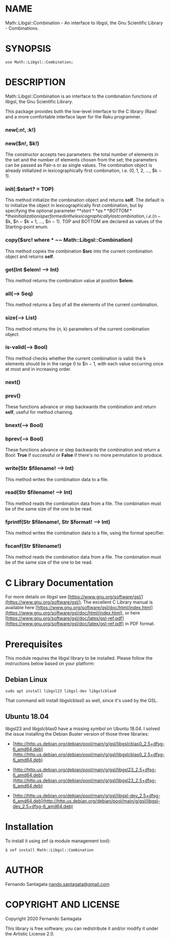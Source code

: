 NAME
====

Math::Libgsl::Combination - An interface to libgsl, the Gnu Scientific Library - Combinations.

SYNOPSIS
========

```perl6
use Math::Libgsl::Combination;
```

DESCRIPTION
===========

Math::Libgsl::Combination is an interface to the combination functions of libgsl, the Gnu Scientific Library.

This package provides both the low-level interface to the C library (Raw) and a more comfortable interface layer for the Raku programmer.

### new(:$n!, :$k!)

### new($n!, $k!)

The constructor accepts two parameters: the total number of elements in the set and the number of elements chosen from the set; the parameters can be passed as Pair-s or as single values. The combination object is already initialized in lexicographically first combination, i.e. (0, 1, 2, …, $k − 1).

### init(:$start? = TOP)

This method initialize the combination object and returns **self**. The default is to initialize the object in lexicographically first combination, but by specifying the optional parameter **$start** as **BOTTOM** the initialization is performed in the lexicographically last combination, i.e. ($n − $k, $n − $k + 1, …, $n − 1). TOP and BOTTOM are declared as values of the Starting-point enum.

### copy($src! where * ~~ Math::Libgsl::Combination)

This method copies the combination **$src** into the current combination object and returns **self**.

### get(Int $elem! --> Int)

This method returns the combination value at position **$elem**.

### all(--> Seq)

This method returns a Seq of all the elements of the current combination.

### size(--> List)

This method returns the (n, k) parameters of the current combination object.

### is-valid(--> Bool)

This method checks whether the current combination is valid: the k elements should lie in the range 0 to $n − 1, with each value occurring once at most and in increasing order.

### next()

### prev()

These functions advance or step backwards the combination and return **self**, useful for method chaining.

### bnext(--> Bool)

### bprev(--> Bool)

These functions advance or step backwards the combination and return a Bool: **True** if successful or **False** if there's no more permutation to produce.

### write(Str $filename! --> Int)

This method writes the combination data to a file.

### read(Str $filename! --> Int)

This method reads the combination data from a file. The combination must be of the same size of the one to be read.

### fprintf(Str $filename!, Str $format! --> Int)

This method writes the combination data to a file, using the format specifier.

### fscanf(Str $filename!)

This method reads the combination data from a file. The combination must be of the same size of the one to be read.

C Library Documentation
=======================

For more details on libgsl see [https://www.gnu.org/software/gsl/](https://www.gnu.org/software/gsl/). The excellent C Library manual is available here [https://www.gnu.org/software/gsl/doc/html/index.html](https://www.gnu.org/software/gsl/doc/html/index.html), or here [https://www.gnu.org/software/gsl/doc/latex/gsl-ref.pdf](https://www.gnu.org/software/gsl/doc/latex/gsl-ref.pdf) in PDF format.

Prerequisites
=============

This module requires the libgsl library to be installed. Please follow the instructions below based on your platform:

Debian Linux
------------

    sudo apt install libgsl23 libgsl-dev libgslcblas0

That command will install libgslcblas0 as well, since it's used by the GSL.

Ubuntu 18.04
------------

libgsl23 and libgslcblas0 have a missing symbol on Ubuntu 18.04. I solved the issue installing the Debian Buster version of those three libraries:

  * [http://http.us.debian.org/debian/pool/main/g/gsl/libgslcblas0_2.5+dfsg-6_amd64.deb](http://http.us.debian.org/debian/pool/main/g/gsl/libgslcblas0_2.5+dfsg-6_amd64.deb)

  * [http://http.us.debian.org/debian/pool/main/g/gsl/libgsl23_2.5+dfsg-6_amd64.deb](http://http.us.debian.org/debian/pool/main/g/gsl/libgsl23_2.5+dfsg-6_amd64.deb)

  * [http://http.us.debian.org/debian/pool/main/g/gsl/libgsl-dev_2.5+dfsg-6_amd64.deb](http://http.us.debian.org/debian/pool/main/g/gsl/libgsl-dev_2.5+dfsg-6_amd64.deb)

Installation
============

To install it using zef (a module management tool):

    $ zef install Math::Libgsl::Combination

AUTHOR
======

Fernando Santagata <nando.santagata@gmail.com>

COPYRIGHT AND LICENSE
=====================

Copyright 2020 Fernando Santagata

This library is free software; you can redistribute it and/or modify it under the Artistic License 2.0.

